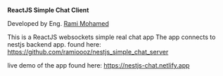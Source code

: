**ReactJS Simple Chat Client**

Developed by Eng. [Rami Mohamed](https://rami.sd 'Rami Mohamed')

This is a ReactJS websockets simple real chat app
The app connects to nestjs backend app. found here:
https://github.com/ramioooz/nestjs_simple_chat_server

live demo of the app found here:
https://nestjs-chat.netlify.app
